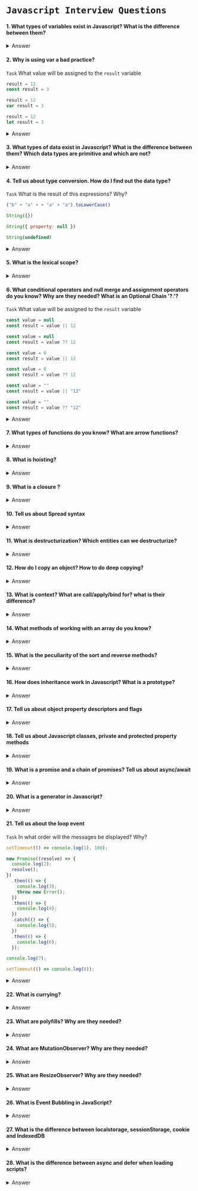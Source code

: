 # `Javascript Interview Questions`

#### 1. What types of variables exist in Javascript? What is the difference between them?

<details>
  <summary>Answer</summary>
  <ul>
    <li><b>let</b> - sets a variable whose value can be changed.</li>
    <li><b>const</b> - sets a variable with a constant value (a primitive value or a reference to an object cannot be changed).</li>
    <li><b>var</b> - sets a value similar to let, but the variable ignores scope and has a global scope. Using var is not recommended and is a bad practice. </li>
  </ul>
</details>

#### 2. Why is using var a bad practice?

`Task` What value will be assigned to the `result` variable

```js
result = 12
const result = 3
```

```js
result = 12
var result = 3
```

```js
result = 12
let result = 3
```

<details>
  <summary>Answer</summary>
  Var has a global scope, ignoring the block one, and is subject to hoisting, which leads to a difficult controlled logic
  
  <b>Task:</b> ReferenceError + TypeError - 12 - ReferenceError
</details>

#### 3. What types of data exist in Javascript? What is the difference between them? Which data types are primitive and which are not?

<details>
  <summary>Answer</summary>
</details>

#### 4. Tell us about type conversion. How do I find out the data type?

`Task` What is the result of this expressions? Why?

```js
("b" + "a" + + "a" + "a").toLowerCase()
```

```js 
String({})
```

```js 
String({ property: null })
```

```js 
String(undefined)
```

<details>
  <summary>Answer</summary>
    Task: "banana" - [object Object] - [object Object] - "undefined"
</details>

#### 5. What is the lexical scope?

<details>
  <summary>Answer</summary>
</details>

#### 6. What conditional operators and null merge and assignment operators do you know? Why are they needed? What is an Optional Chain '?.'?

`Task` What value will be assigned to the `result` variable

```js
const value = null
const result = value || 12
```

```js
const value = null
const result = value ?? 12
```

```js
const value = 0
const result = value || 12
```

```js
const value = 0
const result = value ?? 12
```

```js
const value = ""
const result = value || "12"
```

```js
const value = ""
const result = value ?? "12"
```

<details>
  <summary>Answer</summary>
  Task: 12 - 12 | 12 - 0 | "12" - ""
</details>

#### 7. What types of functions do you know? What are arrow functions?

<details>
  <summary>Answer</summary>
</details>

#### 8. What is hoisting?

<details>
  <summary>Answer</summary>
</details>

#### 9. What is a closure ?

<details>
  <summary>Answer</summary>
</details>

#### 10. Tell us about Spread syntax

<details>
  <summary>Answer</summary>
</details>

#### 11. What is destructurization? Which entities can we destructurize?

<details>
  <summary>Answer</summary>
</details>

#### 12. How do I copy an object? How to do deep copying?

<details>
  <summary>Answer</summary>
</details>

#### 13. What is context? What are call/apply/bind for? what is their difference?

<details>
  <summary>Answer</summary>
</details>

#### 14. What methods of working with an array do you know?

<details>
  <summary>Answer</summary>
</details>

#### 15. What is the peculiarity of the sort and reverse methods?

<details>
  <summary>Answer</summary>
</details>

#### 16. How does inheritance work in Javascript? What is a prototype?

<details>
  <summary>Answer</summary>
</details>

#### 17. Tell us about object property descriptors and flags

<details>
  <summary>Answer</summary>
</details>

#### 18. Tell us about Javascript classes, private and protected property methods

<details>
  <summary>Answer</summary>
</details>

#### 19. What is a promise and a chain of promises? Tell us about async/await

<details>
  <summary>Answer</summary>
</details>

#### 20. What is a generator in Javascript?

<details>
  <summary>Answer</summary>
</details>

#### 21. Tell us about the loop event

`Task` In what order will the messages be displayed? Why?

```js
setTimeout(() => console.log(1), 100);

new Promise((resolve) => {
  console.log(2);
  resolve();
})
  .then(() => {
    console.log(3);
    throw new Error();
  })
  .then(() => {
    console.log(4);
  })
  .catch(() => {
    console.log(5);
  })
  .then(() => {
    console.log(6);
  });

console.log(7);

setTimeout(() => console.log(8));
```

<details>
  <summary>Answer</summary>
  Task: 2 - 7 - 3 - 5 - 6 - 8 - 1
</details>

#### 22. What is currying?

<details>
  <summary>Answer</summary>
</details>

#### 23. What are polyfills? Why are they needed?

<details>
  <summary>Answer</summary>
</details>

#### 24. What are MutationObserver? Why are they needed?

<details>
  <summary>Answer</summary>
</details>

#### 25. What are ResizeObserver? Why are they needed?

<details>
  <summary>Answer</summary>
</details>

#### 26. What is Event Bubbling in JavaScript?

<details>
  <summary>Answer</summary>
</details>

#### 27. What is the difference between localstorage, sessionStorage, cookie and IndexedDB

<details>
  <summary>Answer</summary>
</details>

#### 28. What is the difference between async and defer when loading scripts?

<details>
  <summary>Answer</summary>
</details>
